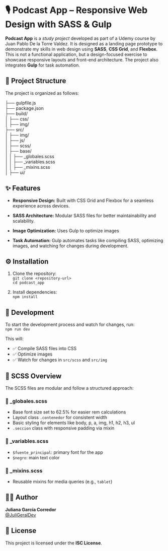 # 🎙️ Podcast App – Responsive Web Design with SASS & Gulp

**Podcast App** is a *study project* developed as part of a Udemy course by Juan Pablo De la Torre Valdez. It is designed as a landing page prototype to demonstrate my skills in web design using **SASS**, **CSS Grid**, and **Flexbox**. This is not a functional application, but a design-focused exercise to showcase responsive layouts and front-end architecture. The project also integrates **Gulp** for task automation.


## 📁 Project Structure

The project is organized as follows:

├── gulpfile.js  
├── package.json  
├── build/  
│   ├── css/  
│   ├── img/  
├── src/  
│   ├── img/  
│   ├── js/  
│   ├── scss/  
│       ├── base/  
│       │   ├── _globales.scss  
│       │   ├── _variables.scss  
│       │   ├── _mixins.scss  
│       ├── ui/  


## ✨ Features

- **Responsive Design:** Built with CSS Grid and Flexbox for a seamless experience across devices.  
- **SASS Architecture:** Modular SASS files for better maintainability and scalability.  
- **Image Optimization:** Uses Gulp to optimize images

- **Task Automation:** Gulp automates tasks like compiling SASS, optimizing images, and watching for changes during development.

## ⚙️ Installation

1. Clone the repository:  
   `git clone <repository-url>`  
   `cd podcast_app`  

2. Install dependencies:  
   `npm install`  


## 🧪 Development

To start the development process and watch for changes, run:  
`npm run dev`  

This will:  
- ✅ Compile SASS files into CSS  
- ✅ Optimize images  
- ✅ Watch for changes in `src/scss` and `src/img`  

## 🎨 SCSS Overview

The SCSS files are modular and follow a structured approach:  

### 📌 _globales.scss  
- Base font size set to 62.5% for easier rem calculations  
- Layout class `.contenedor` for consistent width  
- Basic styling for elements like body, p, a, img, h1, h2, h3, ul  
- `.seccion` class with responsive padding via mixin  

### 📌 _variables.scss  
- `$fuente_principal`: primary font for the app  
- `$negro`: main text color  

### 📌 _mixins.scss  
- Reusable mixins for media queries (e.g., `tablet`)


## 👩‍💻 Author

**Juliana García Corredor**  
[@JuliGeralDev](https://github.com/JuliGeralDev)


## 📄 License

This project is licensed under the **ISC License**.